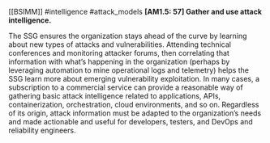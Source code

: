 [[BSIMM]] #intelligence #attack_models
**[AM1.5: 57] Gather and use attack intelligence.**


The SSG ensures the organization stays ahead of the curve by learning about new types of attacks and vulnerabilities. Attending technical conferences and monitoring attacker forums, then correlating that information with what’s happening in the organization (perhaps by leveraging automation to mine operational logs and telemetry) helps the SSG learn more about emerging vulnerability exploitation. In many cases, a subscription to a commercial service can provide a reasonable way of gathering basic attack intelligence related to applications, APIs, containerization, orchestration, cloud environments, and so on. Regardless of its origin, attack information must be adapted to the organization’s needs and made actionable and useful for developers, testers, and DevOps and reliability engineers.


